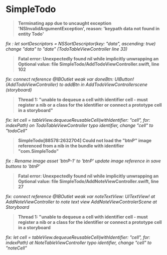 # SimpleTodo


> **Terminating app due to uncaught exception 'NSInvalidArgumentException', reason: 'keypath data not found in entity Todo'**

*fix : 
let sortDescriptors = NSSortDescriptor(key: "data", ascending: true) change "data" to "date" (TodoTableViewController line 33)*

> **Fatal error: Unexpectedly found nil while implicitly unwrapping an Optional value: file SimpleTodo/AddTodoViewController.swift, line 102**

*fix:
connect reference @IBOutlet weak var doneBtn: UIButton! (AddTodoViewController) to addBtn in AddTodoViewControllerscene (storyboard)*

> **Thread 1: "unable to dequeue a cell with identifier cell - must register a nib or a class for the identifier or connect a prototype cell in a storyboard"**

*fix: 
let cell = tableView.dequeueReusableCell(withIdentifier: "cell", for: indexPath)  on TodoTableViewController typo identifier, change "cell" to "todoCell"*


> **SimpleTodo[88578:2632704] Could not load the "btnP" image referenced from a nib in the bundle with identifier "com.SimpleTodo"**

*fix : Rename image asset 'btnP-1' to 'btnP' update image reference in save buttons to 'btnP'*



> **Fatal error: Unexpectedly found nil while implicitly unwrapping an Optional value: file SimpleTodo/AddNoteViewController.swift, line 27**

*fix: 
connect reference @IBOutlet weak var noteTextView: UITextView! at AddNoteViewController to note text view AddNoteViewControlerScene  at Storyboard*



>**Thread 1: "unable to dequeue a cell with identifier cell - must register a nib or a class for the identifier or connect a prototype cell in a storyboard**

*fix:
let cell = tableView.dequeueReusableCell(withIdentifier: "cell", for: indexPath) at NoteTableViewController typo identifier, change "cell" to "noteCell"*

